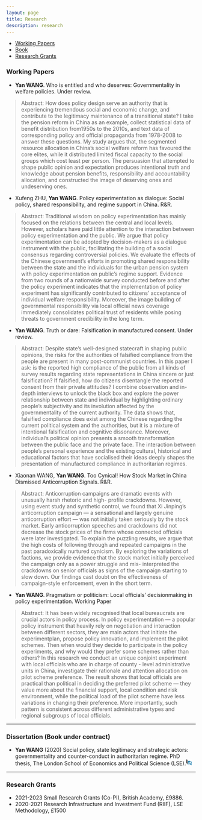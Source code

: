 ```yaml
---
layout: page
title: Research
description: research
---
```


<div class="navbar">
    <div class="navbar-inner">
        <ul class="nav">
            <!--li><a href="#articles">Articles</a></li-->
            <li><a href="#workingpaper">Working Papers</a></li>
            <li><a href="#book">Book</a></li>
            <li><a href="#grants">Research Grants</a></li>
        </ul>
    </div>
</div>

### <a name="workingpaper"></a>Working Papers

- **Yan WANG**. Who is entitled and who deserves: Governmentality in welfare policies. Under review.

> Abstract: How does policy design serve an authority that is experiencing tremendous social and economic change, and contribute to the legitimacy maintenance of a transitional state? I take the pension reform in China as an example, collect statistical data of benefit distribution from1950s to the 2010s, and text data of corresponding policy and official propaganda from 1978-2008 to answer these questions. My study argues that, the segmented resource allocation in China’s social welfare reform has favoured the core elites, while it distributed limited fiscal capacity to the social groups which cost least per person. The persuasion that attempted to shape public opinion and expectation produces intentional truth and knowledge about pension benefits, responsibility and accountability allocation, and constructed the image of deserving ones and undeserving ones.

- Xufeng ZHU, **Yan WANG**. Policy experimentation as dialogue: Social policy, shared responsibility, and regime support in China. R&R.

> Abstract: Traditional wisdom on policy experimentation has mainly focused on the relations between the central and local levels. However, scholars have paid little attention to the interaction between policy experimentation and the public. We argue that policy experimentation can be adopted by decision-makers as a dialogue instrument with the public, facilitating the building of a social consensus regarding controversial policies. We evaluate the effects of the Chinese government’s efforts in promoting shared responsibility between the state and the individuals for the urban pension system with policy experimentation on public’s regime support. Evidence from two rounds of a nationwide survey conducted before and after the policy experiment indicates that the implementation of policy experiment has significantly contributed to citizens’ acceptance of individual welfare responsibility. Moreover, the image building of governmental responsibility via local official news coverage immediately consolidates political trust of residents while posing threats to government credibility in the long term.

- **Yan WANG**. Truth or dare: Falsification in manufactured consent. Under review.

> Abstract: Despite state’s well-designed statecraft in shaping public opinions, the risks for the authorities of falsified compliance from the people are present in many post-communist countries. In this paper I ask: is the reported high compliance of the public from all kinds of survey results regarding state representations in China sincere or just falsification? If falsified, how do citizens disentangle the reported consent from their private attitudes? I combine observation and in-depth interviews to unlock the black box and explore the power relationship between state and individual by highlighting ordinary people’s subjectivity and its involution affected by the governmentality of the current authority. The data shows that, falsified compliance does exist among the Chinese regarding the current political system and the authorities, but it is a mixture of intentional falsification and cognitive dissonance. Moreover, individual’s political opinion presents a smooth transformation between the public face and the private face. The interaction between people’s personal experience and the existing cultural, historical and educational factors that have socialised their ideas deeply shapes the presentation of manufactured compliance in authoritarian regimes. 

- Xiaonan WANG, **Yan WANG**. Too Cynical! How Stock Market in China Dismissed Anticorruption Signals. R&R.

>  Abstract: Anticorruption campaigns are dramatic events with unusually harsh rhetoric and high- profile crackdowns. However, using event study and synthetic control, we found that Xi Jinping’s anticorruption campaign — a sensational and largely genuine anticorruption effort — was not initially taken seriously by the stock market. Early anticorruption speeches and crackdowns did not decrease the stock prices of the firms whose connected officials were later investigated. To explain the puzzling results, we argue that the high costs of following through and repeated campaigns in the past paradoxically nurtured cynicism. By exploring the variations of factions, we provide evidence that the stock market initially perceived the campaign only as a power struggle and mis- interpreted the crackdowns on senior officials as signs of the campaign starting to slow down. Our findings cast doubt on the effectiveness of campaign-style enforcement, even in the short term.

- **Yan WANG**. Pragmatism or politicism:  Local officials’ decisionmaking in policy experimentation. Working Paper

>  Abstract: It has been widely recognised that local bureaucrats are crucial actors in policy process. In policy experimentation — a popular policy instrument that heavily rely on negotiation and interaction between different sectors, they are main actors that initiate the experimentplan, propose policy innovation, and implement the pilot schemes. Then when would they decide to participate in the policy experiments, and why would they prefer some schemes rather than others?  In this research we conduct an unique conjoint experiment with local officials who are in charge of county - level administrative units in China, investigate their rationale  and  attention  allocation  on  pilot  scheme  preference. The result shows that local officials are practical than political in deciding the preferred  pilot scheme — they value more about the financial support, local condition and risk environment, while the political load of the pilot scheme have less variations in changing their preference.  More importantly, such pattern is consistent across different administrative types and regional subgroups of local officials.

---

### <a name="book"></a>Dissertation (Book under contract)

- **Yan WANG** (2020) Social policy, state legitimacy and strategic actors: governmentality and counter-conduct in authoritarian regime. PhD thesis, The London School of Economics and Political Science (LSE).[![Abstract](assets/icons16/pubmed-icon.png)](http://etheses.lse.ac.uk/4111/)

---

### <a name="grants"></a>Research Grants

- 2021-2023 Small Research Grants (Co-PI), British Academy, £9886.
- 2020-2021 Research Infrastructure and Investment Fund (RIIF), LSE Methodology, £1500

